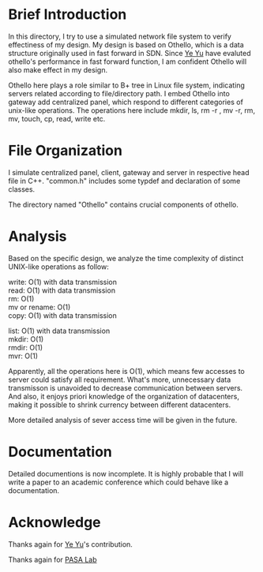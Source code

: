 # Brief Introduction 
In this directory, I try to use a simulated network file system to verify effectiness of my design. My design is based on Othello, which is a data structure originally used in fast forward in SDN. Since [Ye Yu](https://github.com/sdyy1990) have evaluted othello's performance in fast forward function, I am confident Othello will also make effect in my design. 

Othello here plays a role similar to B+ tree in Linux file system, indicating servers related according to file/directory path. I embed Othello into gateway add  centralized panel, which respond to different categories of unix-like operations. The operations here include mkdir, ls, rm -r , mv -r, rm, mv, touch, cp, read, write etc.

# File Organization
I simulate centralized panel, client, gateway and server in respective head file in C++. "common.h" includes some typdef and declaration of some classes.

The directory named "Othello" contains crucial components of othello.

# Analysis
Based on the specific design, we analyze the time complexity of distinct UNIX-like operations as follow:

write: O(1) with data transmission  
read: O(1) with data transmission  
rm: O(1)  
mv or rename: O(1)  
copy: O(1) with data transmission  


list: O(1) with data transmission  
mkdir: O(1)  
rmdir: O(1)  
mvr: O(1) 

Apparently, all the operations here is O(1), which means few accesses to server could satisfy all requirement. What's more, unnecessary data transmisson is unavoided to decrease communication between servers. And also, it enjoys priori knowledge of the organization of datacenters, making it possible to shrink currency between different datacenters.

More detailed analysis of sever access time will be given in the future.

# Documentation 
Detailed documentions is now incomplete. It is highly probable that I will write a paper to an academic conference which could behave like a documentation.

# Acknowledge 
Thanks again for [Ye Yu](https://github.com/sdyy1990)'s contribution.

Thanks again for [PASA Lab](http://pasa-bigdata.nju.edu.cn/)

